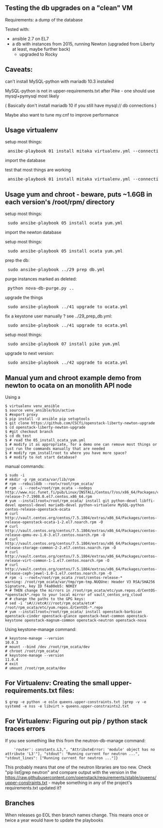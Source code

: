 Testing the db upgrades on a "clean" VM
---------------------------------------

Requirements: a dump of the database

Tested with:
 - ansible 2.7 on EL7
 - a db with instances from 2015, running Newton (upgraded from Liberty at least, maybe further back)
   - upgraded to Rocky

Caveats: 
----
can't install MySQL-python with mariadb 10.3 installed

MySQL-python is not in upper-requirements.txt after Pike - one should use mysql+pymysql most likely

( Basically don't install mariadb 10 if you still have mysql:// db connections )

Maybe also want to tune my.cnf to improve performance

Usage virtualenv
-----

setup most things:
<pre> ansibe-playbook 01_install_mitaka_virtualenv.yml --connection=local </pre>

import the database

test that most things are working
<pre> ansibe-playbook 01_install_mitaka_virtualenv.yml --connection=local </pre>

Usage yum and chroot - beware, puts ~1.6GB in each version's /root/rpm/ directory
-----

setup most things:
<pre> sudo ansibe-playbook 05_install_ocata_yum.yml </pre>

import the newton database

setup most things:
<pre> sudo ansibe-playbook 05_install_ocata_yum.yml </pre>

prep the db:
<pre> sudo ansibe-playbook ../29_prep_db.yml </pre>

purge instances marked as deleted:
<pre> python nova-db-purge.py .. </pre>

upgrade the things
<pre> sudo ansibe-playbook ../41_upgrade_to_ocata.yml </pre>

fix a keystone user manually ? see ../29_prep_db.yml:
<pre> sudo ansibe-playbook ../41_upgrade_to_ocata.yml </pre>

setup most things:
<pre> sudo ansibe-playbook 07_install_pike_yum.yml </pre>
upgrade to next version:
<pre> sudo ansibe-playbook ../42_upgrade_to_ocata.yml </pre>

Manual yum and chroot example demo from newton to ocata on an monolith API node
--------

Using a 

```
$ virtualenv venv_ansible
$ source venv_ansible/bin/active
$ #export proxy
$ pip install -U ansible pip setuptools
$ git clone https://github.com/CSCfi/openstack-liberty-newton-upgrade
$ cd openstack-liberty-newton-upgrade
$ #git checkout branch
$ cd db_test
$ # read the 05_install_ocata_yum.yml
$ # modify it as appropriate, for a demo one can remove most things or just run the commands manually that are needed
$ # modify rpm_installroot to where you have more space?
$ # modify to not start database?
```

manual commands:
```
$ sudo -i
# mkdir -p rpm_ocata/var/lib/rpm    
# rpm --rebuilddb --root=/root/rpm_ocata/
# rpm -i --root=/root/rpm_ocata --nodeps http://www.nic.funet.fi/pub/Linux/INSTALL/Centos/7/os/x86_64/Packages/centos-release-7-7.1908.0.el7.centos.x86_64.rpm
# yum --installroot=/root/rpm_ocata/ install git python-devel libffi-devel openssl-devel mariadb-devel python-virtualenv MySQL-python centos-release-openstack-ocata    
# curl http://vault.centos.org/centos/7.5.1804/extras/x86_64/Packages/centos-release-openstack-ocata-1-2.el7.noarch.rpm -O
# curl http://vault.centos.org/centos/7.5.1804/extras/x86_64/Packages/centos-release-qemu-ev-1.0-3.el7.centos.noarch.rpm -O
# curl http://vault.centos.org/centos/7.5.1804/extras/x86_64/Packages/centos-release-storage-common-2-2.el7.centos.noarch.rpm -O
# curl http://vault.centos.org/centos/7.5.1804/extras/x86_64/Packages/centos-release-virt-common-1-1.el7.centos.noarch.rpm -O
# curl http://vault.centos.org/centos/7.5.1804/extras/x86_64/Packages/centos-release-ceph-jewel-1.0-1.el7.centos.noarch.rpm -O
# rpm -i --root=/root/rpm_ocata /root/centos-release-*
warning: /root/rpm_ocata/var/tmp/rpm-tmp.NUQUne: Header V3 RSA/SHA256 Signature, key ID f4a80eb5: NOKEY
# # THEN change the mirrors in /root/rpm_ocata/etc/yum.repos.d/CentOS-*openstack*.repo to your local mirror of vault_centos_org_cloud
# # change the paths to the GPG keys:
# sed -i 's#///etc#///root/rpm_ocata/etc#' /root/rpm_ocata/etc/yum.repos.d/CentOS-*.repo
# yum --installroot=/root/rpm_ocata/ install openstack-barbican openstack-cinder openstack-glance openstack-heat-common openstack-keystone openstack-magnum-common openstack-neutron openstack-nova
```

Using keystone-manage command:
```
# keystone-manage --version
10.0.3
# mount --bind /dev /root/rpm_ocata/dev
# chroot /root/rpm_ocata/
# keystone-manage --version
11.0.4
# exit
# umount /root/rpm_ocata/dev

```


For Virtualenv: Creating the small upper-requirements.txt files:
--------

```
$ grep -e python -e oslo queens.upper-constraints.txt |grep -v -e systemd -e nss -e libvirt > queens.upper-constraints2.txt 

```

For Virtualenv: Figuring out pip / python stack traces errors
-----------

If you see something like this from the neutron-db-manage command:

```
    'router': constants.L3,", "AttributeError: 'module' object has no attribute 'L3'"], "stdout": "Running current for neutron ...", "stdout_lines": ["Running current for neutron ..."]}
```

This probably means that one of the neutron libraries are too new. Check "pip list|grep neutron" and compare output with the version in the https://raw.githubusercontent.com/openstack/requirements/stable/queens/upper-constraints.txt - maybe something in any of the project's requirements.txt updated it?


Branches
---------

When releases go EOL then branch names change. This means once or twice a year would have to update the playbooks
